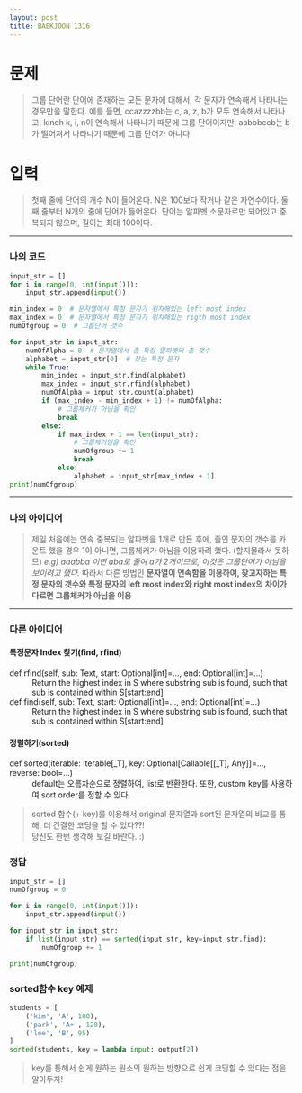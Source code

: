```yaml
---
layout: post
title: BAEKJOON 1316
---
```


# 문제
> 그룹 단어란 단어에 존재하는 모든 문자에 대해서, 각 문자가 연속해서 나타나는 경우만을 말한다. 예를 들면, ccazzzzbb는 c, a, z, b가 모두 연속해서 나타나고, kineh k, i, n이 연속해서 나타나기 때문에 그룹 단어이지만, aabbbccb는 b가 떨어져서 나타나기 때문에 그룹 단어가 아니다.

# 입력
> 첫째 줄에 단어의 개수 N이 들어온다. N은 100보다 작거나 같은 자연수이다. 둘째 줄부터 N개의 줄에 단어가 들어온다. 단어는 알파벳 소문자로만 되어있고 중복되지 않으며, 길이는 최대 100이다.

-----
### 나의 코드

~~~python
input_str = []
for i in range(0, int(input())):
    input_str.append(input())

min_index = 0  # 문자열에서 특정 문자가 위치해있는 left most index
max_index = 0  # 문자열에서 특정 문자가 위치해있는 rigth most index
numOfgroup = 0  # 그룹단어 갯수

for input_str in input_str:
    numOfAlpha = 0  # 문자열에서 총 특정 알파벳의 총 갯수
    alphabet = input_str[0]  # 찾는 특정 문자
    while True:
        min_index = input_str.find(alphabet)
        max_index = input_str.rfind(alphabet)
        numOfAlpha = input_str.count(alphabet)
        if (max_index - min_index + 1) != numOfAlpha:
            # 그룹체커가 아님을 확인
            break
        else:
            if max_index + 1 == len(input_str):
                # 그룹체커임을 확인
                numOfgroup += 1
                break
            else:
                alphabet = input_str[max_index + 1]
print(numOfgroup)
~~~
-----
### 나의 아이디어
> 제일 처음에는 연속 중복되는 알파벳을 1개로 만든 후에, 줄인 문자의 갯수를 카운트 했을 경우 1이 아니면, 그룹체커가 아님을 이용하려 했다. (할지몰라서 못하므)
*e.g) aaabba 이면  aba로 줄여 a가 2개이므로, 이것은 그룹단어가 아님을 보이려고 했다.*
따라서 다른 방법인 **문자열이 연속함을 이용하여, 찾고자하는 특정 문자의 갯수와 특정 문자의 left most index와 right most index의 차이가 다르면 그룹체커가 아님을 이용**

-----
### 다른 아이디어

####  특정문자 Index 찾기(find, rfind)
<dl>
        <dt>def rfind(self, sub: Text, start: Optional[int]=..., end: Optional[int]=...)</dt>
        <dd>Return the highest index in S where substring sub is found, such that sub is contained within S[start:end]</dd>
        <dt>def find(self, sub: Text, start: Optional[int]=..., end: Optional[int]=...)</dt>
        <dd>Return the highest index in S where substring sub is found, such that sub is contained within S[start:end]</dd>
</dl>

#### 정렬하기(sorted)
   <dl>
        <dt>def sorted(iterable: Iterable[_T], key: Optional[Callable[[_T], Any]]=..., reverse: bool=...)</dt>
        <dd>default는 오름차순으로 정렬하여, list로 반환한다. 또한, custom key를 사용하여 sort order를 정할 수 있다.</dd>
   </dl>


> sorted 함수(+ key)를 이용해서 original 문자열과 sort된 문자열의 비교를 통해, 더 간결한 코딩을 할 수 있다??!  
당신도 한번 생각해 보길 바란다. :)
  
  


















  
### 정답
~~~python
input_str = []
numOfgroup = 0

for i in range(0, int(input())):
    input_str.append(input())

for input_str in input_str:
    if list(input_str) == sorted(input_str, key=input_str.find):
        numOfgroup += 1

print(numOfgroup)
~~~

### sorted함수 key 예제
~~~python
students = [
    ('kim', 'A', 100),
    ('park', 'A+', 120),
    ('lee', 'B', 95)
]
sorted(students, key = lambda input: output[2])
~~~
> key를 통해서 쉽게 원하는 원소의 원하는 방향으로 쉽게 코딩할 수 있다는 점을 알아두자!

